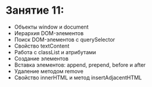 # Занятие 11:

- Объекты window и document
- Иерархия DOM-элементов
- Поиск DOM-элементов с querySelector
- Свойство textContent
- Работа с classList и атрибутами
- Создание элементов
- Вставка элементов: append, prepend, before и after
- Удаление методом remove
- Свойство innerHTML и метод insertAdjacentHTML
